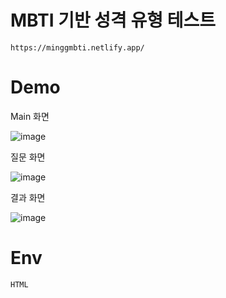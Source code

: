 # MBTI 기반 성격 유형 테스트 


```
https://minggmbti.netlify.app/
```

# Demo



Main 화면             
                  

![image](https://user-images.githubusercontent.com/52990629/123792380-8134d600-d91b-11eb-82a0-9b1eaade2023.png)                    


질문 화면            

![image](https://user-images.githubusercontent.com/52990629/123793146-5d25c480-d91c-11eb-81df-406297d1c922.png)                      



                        
결과 화면              

             
![image](https://user-images.githubusercontent.com/52990629/123793199-6adb4a00-d91c-11eb-970a-5b5ccafd027b.png)                                               
                       
# Env

```
HTML
```
